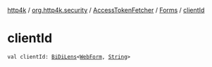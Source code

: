 [http4k](../../../index.md) / [org.http4k.security](../../index.md) / [AccessTokenFetcher](../index.md) / [Forms](index.md) / [clientId](./client-id.md)

# clientId

`val clientId: `[`BiDiLens`](../../../org.http4k.lens/-bi-di-lens/index.md)`<`[`WebForm`](../../../org.http4k.lens/-web-form/index.md)`, `[`String`](https://kotlinlang.org/api/latest/jvm/stdlib/kotlin/-string/index.html)`>`